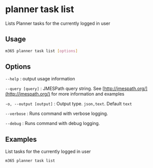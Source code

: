 # planner task list

Lists Planner tasks for the currently logged in user

## Usage

```sh
m365 planner task list [options]
```

## Options

`--help`
: output usage information

`--query [query]`
: JMESPath query string. See [http://jmespath.org/](http://jmespath.org/) for more information and examples

`-o, --output [output]`
: Output type. `json,text`. Default `text`

`--verbose`
: Runs command with verbose logging.

`--debug`
: Runs command with debug logging.

## Examples

List tasks for the currently logged in user

```sh
m365 planner task list
```
